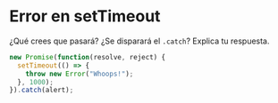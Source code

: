 # Error en setTimeout

¿Qué crees que pasará? ¿Se disparará el `.catch`? Explica tu respuesta.

```js
new Promise(function(resolve, reject) {
  setTimeout(() => {
    throw new Error("Whoops!");
  }, 1000);
}).catch(alert);
```
